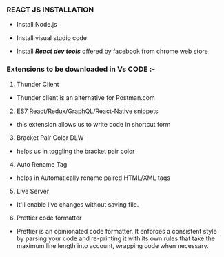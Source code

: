 ### REACT JS INSTALLATION

-  Install Node.js

-  Install visual studio code 

-  Install ***React dev tools*** offered by facebook from chrome web store

### Extensions to be downloaded in Vs CODE :-

1. Thunder Client
-  Thunder client is an alternative for Postman.com

2. ES7 React/Redux/GraphQL/React-Native snippets
-  this extension allows us to write code in shortcut form

3. Bracket Pair Color DLW
-  helps us in toggling the bracket pair color

4. Auto Rename Tag
-  helps in Automatically rename paired HTML/XML tags

5. Live Server
-  It'll enable live changes without saving file.

6. Prettier code formatter
-  Prettier is an opinionated code formatter. It enforces a consistent style by parsing your code and re-printing it with its  own rules that take the maximum line length into account, wrapping code when necessary.
 
